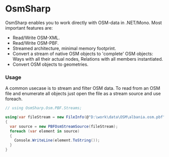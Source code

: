 # OsmSharp

OsmSharp enables you to work directly with OSM-data in .NET/Mono. Most important features are:

- Read/Write OSM-XML.
- Read/Write OSM-PBF.
- Streamed architecture, minimal memory footprint.
- Convert a stream of native OSM objects to 'complete' OSM objects: Ways with all their actual nodes, Relations with all members instantiated.
- Convert OSM objects to geometries.

### Usage

A common usecase is to stream and filter OSM data. To read from an OSM file and enumerate all objects just open the file as a stream source and use foreach.


```csharp
// using OsmSharp.Osm.PBF.Streams;

using(var fileStream = new FileInfo(@"D:\work\data\OSM\albania.osm.pbf").OpenRead())
{
  var source = new PBFOsmStreamSource(fileStream);
  foreach (var element in source)
  {
    Console.WriteLine(element.ToString());
  }
}
```


